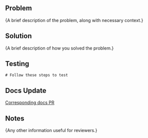 ## Problem

{A brief description of the problem, along with necessary context.}

## Solution

{A brief description of how you solved the problem.}

## Testing

```
# Follow these steps to test
```

## Docs Update

[Corresponding docs PR](https://github.com/hyperware-ai/hyperware-book/pull/my-pr-number)

## Notes

{Any other information useful for reviewers.}
